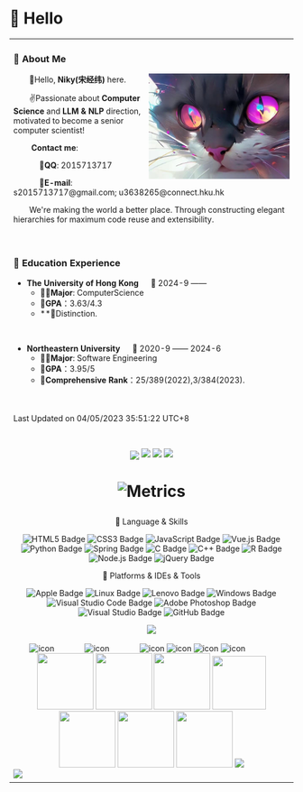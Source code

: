 <div align="center">

  <!-- Snake Code Contribution Map 贪吃蛇代码贡献图 -->
  <!--img src="https://cdn.jsdelivr.net/gh/sun0225SUN/sun0225SUN/profile-snake-contrib/github-contribution-grid-snake-dark.svg" /-->

</div>

#  🙋 Hello
<table>
<tr><td>

<!-- About me 关于我 -->
### 🤺 About Me

<img align="right" width="250" src="https://github.com/5SSjw/5SSjw/blob/main/assets/AI_Cat.jpg" />
<p>&emsp;&emsp;👋Hello, <b>Niky(宋经纬)</b> here.</p>
<!-- <p>&emsp;&emsp;🎓️I'm currently studying <b>Software Engineering</b> at <b>Northeastern University </b>(China).</p> -->
<p>&emsp;&emsp;✌Passionate about <b>Computer Science</b> and <b>LLM & NLP</b> direction, motivated to become a senior computer scientist!</p>
<p>&emsp;&emsp; <b>Contact me</b>:
<p>&emsp;&emsp;&emsp; <b>🐧QQ</b>: 2015713717
<p>&emsp;&emsp;&emsp; <b>📧E-mail</b>: s2015713717@gmail.com; u3638265@connect.hku.hk

<p>&emsp;&emsp;We're making the world a better place. Through constructing elegant hierarchies for maximum code reuse and extensibility.</p>
<div>&emsp;</div>
</td></tr>

<tr>
<td>

### 🏢 Education Experience
- **The University of Hong Kong** &emsp; 📌 2024-9 —— 
  - **👨‍💻Major**: ComputerScience
  - **🏅GPA**：3.63/4.3
  - **🥇Distinction.
<div>&emsp;</div>

- **Northeastern University** &emsp; 📌 2020-9 —— 2024-6
  - **👨‍💻Major**: Software Engineering
  - **🏅GPA**：3.95/5
  - **🥇Comprehensive Rank**：25/389(2022),3/384(2023).
<div>&emsp;</div>
</td>
</tr>

<tr><td>

<p>Last Updated on 04/05/2023 35:51:22 UTC+8<p>&emsp;



<div align="center" >

<!-- github-readme-streak-stats 连续提交代码天数记录 -->
<img align="center" src="https://github-readme-streak-stats.herokuapp.com/?user=5SSjw&theme=dark&hide_border=true" />
<!-- GitHub 奖杯🏆 
<img align="center" src="https://github-profile-trophy.vercel.app/?username=5SSjw&theme=gruvbox&row=1&column=7&no-frame=true&no-bg=true" />
-->
<!-- GitHub 数据统计 -->
<img height="137px" src="https://github-readme-stats-git-masterrstaa-rickstaa.vercel.app/api?username=5SSjw&hide_title=true&hide_border=true&show_icons=trueline_height=21&text_color=000&icon_color=000&bg_color=0,ea6161,ffc64d,fffc4d,52fa5a&theme=graywhite" />
<img height="137px" src="https://github-readme-stats-git-masterrstaa-rickstaa.vercel.app/api/top-langs/?username=5SSjw&hide_title=true&hide_border=true&layout=compact&langs_count=6&text_color=000&icon_color=fff&bg_color=0,52fa5a,4dfcff,c64dff&theme=graywhite" />

<!-- Awesome repo 比较好的仓库-->
<!--<a href="https://github.com/wanghanbinpanda/Streamlit-Documentation-Chinese">
<img src="https://github-readme-stats-git-masterrstaa-rickstaa.vercel.app/api/pin/?username=wanghanbinpanda&repo=Streamlit-Documentation-Chinese&theme=dark&bg_color=121212&hide_border=true" /></a>
<a href="https://github.com/5SSjw/Star-village-volunteer">
<img src="https://github-readme-stats-git-masterrstaa-rickstaa.vercel.app/api/pin/?username=5SSjw&repo=Star-village-volunteer&theme=dark&bg_color=121212&hide_border=true" /></a><br><br>-->

<img width="200%" src="https://cdn.jsdelivr.net/gh/sun0225SUN/sun0225SUN/assets/images/hr.gif" />
<h1 style="text-align:center"> 

![Metrics](https://metrics.lecoq.io/5SSjw?template=classic&isocalendar=1&languages=1&base=header%2C%20activity%2C%20community%2C%20repositories%2C%20metadata&base.indepth=false&base.hireable=false&base.skip=false&isocalendar=false&isocalendar.duration=half-year&languages=false&languages.limit=8&languages.threshold=0%25&languages.other=false&languages.colors=github&languages.sections=most-used&languages.indepth=false&languages.analysis.timeout=15&languages.analysis.timeout.repositories=7.5&languages.categories=markup%2C%20programming&languages.recent.categories=markup%2C%20programming&languages.recent.load=300&languages.recent.days=14&config.timezone=Asia%2FShanghai)

</h1>


<!--  skill badge 技能徽章 -->



💪 Language & Skills

![HTML5 Badge](https://img.shields.io/badge/HTML5-E34F26?logo=html5&logoColor=fff&style=flat)
![CSS3 Badge](https://img.shields.io/badge/CSS3-1572B6?logo=css3&logoColor=fff&style=flat)
![JavaScript Badge](https://img.shields.io/badge/JavaScript-F7DF1E?logo=javascript&logoColor=000&style=flat)
![Vue.js Badge](https://img.shields.io/badge/Vue.js-4FC08D?logo=vuedotjs&logoColor=fff&style=flat)
![Python Badge](https://img.shields.io/badge/Python-3776AB?logo=python&logoColor=fff&style=flat)
![Spring Badge](https://img.shields.io/badge/Spring-6DB33F?logo=spring&logoColor=fff&style=flat)
![C Badge](https://img.shields.io/badge/C-A8B9CC?logo=c&logoColor=fff&style=flat)
![C++ Badge](https://img.shields.io/badge/C%2B%2B-00599C?logo=cplusplus&logoColor=fff&style=flat)
![R Badge](https://img.shields.io/badge/R-276DC3?logo=r&logoColor=fff&style=flat)
![Node.js Badge](https://img.shields.io/badge/Node.js-393?logo=nodedotjs&logoColor=fff&style=flat)
![jQuery Badge](https://img.shields.io/badge/jQuery-0769AD?logo=jquery&logoColor=fff&style=flat)


🧰  Platforms & IDEs & Tools 

![Apple Badge](https://img.shields.io/badge/Apple-181717?logo=apple&logoColor=fff&style=flat)
![Linux Badge](https://img.shields.io/badge/Linux-FCC624?logo=linux&logoColor=000&style=flat)
![Lenovo Badge](https://img.shields.io/badge/Lenovo-E2231A?logo=lenovo&logoColor=fff&style=flat)
![Windows Badge](https://img.shields.io/badge/Windows-0078D6?logo=windows&logoColor=fff&style=flat)
![Visual Studio Code Badge](https://img.shields.io/badge/Visual%20Studio%20Code-007ACC?logo=visualstudiocode&logoColor=fff&style=flat)
![Adobe Photoshop Badge](https://img.shields.io/badge/Adobe%20Photoshop-31A8FF?logo=adobephotoshop&logoColor=fff&style=flat)
![Visual Studio Badge](https://img.shields.io/badge/Visual%20Studio-5C2D91?logo=visualstudio&logoColor=fff&style=flat)
![GitHub Badge](https://img.shields.io/badge/GitHub-181717?logo=github&logoColor=fff&style=flat)

<!-- programming tool icon 编程工具图标 -->
<img src="https://skillicons.dev/icons?i=idea,ps,ai,pr,c,cpp,js,discord,twitter,instagram,git" /><br>

<!-- svg -->

<img src="https://techstack-generator.vercel.app/js-icon.svg" alt="icon" width="65" style="width: 65px; height: 65px; margin-right: 50px; margin-bottom: 0px;" />
<img src="https://techstack-generator.vercel.app/mysql-icon.svg" alt="icon" width="65" style="width: 65px; height: 65px; margin-right: 50px; margin-bottom: 0px;" />
<img src="https://techstack-generator.vercel.app/redux-icon.svg" alt="icon" width="65" style="width: 65px; height: 65px; margin-right: 0px; margin-bottom: 0px;" />
<img src="https://techstack-generator.vercel.app/java-icon.svg" alt="icon" width="65" style="width: 65px; height: 65px; margin-right: 0px; margin-bottom: 0px;" />
<img src="https://techstack-generator.vercel.app/eslint-icon.svg" alt="icon" width="65" style="width: 65px; height: 65px; margin-right: 0px; margin-bottom: 0px;" />
<img src="https://techstack-generator.vercel.app/nginx-icon.svg" alt="icon" width="65" style="width: 65px; height: 65px; margin-right: 50px; margin-bottom: 0px;" /><br>

<!-- gif -->
<img height="100" width="100" src="https://cdn.jsdelivr.net/gh/sun0225SUN/sun0225SUN/assets/images/html.webp">
<img height="100" width="100" src="https://cdn.jsdelivr.net/gh/sun0225SUN/sun0225SUN/assets/images/cssgif.webp">
<img height="100" width="100" src="https://cdn.jsdelivr.net/gh/sun0225SUN/sun0225SUN/assets/images/vscode.webp">
<img height="95" width="95" src="https://cdn.jsdelivr.net/gh/sun0225SUN/sun0225SUN/assets/images/vue.webp">
<img height="100" width="100" src="https://cdn.jsdelivr.net/gh/sun0225SUN/sun0225SUN/assets/images/python.webp">
<img height="100" width="100" src="https://cdn.jsdelivr.net/gh/sun0225SUN/sun0225SUN/assets/images/js.webp">
<img height="100" width="100" src="https://cdn.jsdelivr.net/gh/sun0225SUN/sun0225SUN/assets/images/github.webp">
<img src="https://cdn.jsdelivr.net/gh/sun0225SUN/sun0225SUN/assets/images/icon.png" /></div>
<img src="https://cdn.jsdelivr.net/gh/sun0225SUN/sun0225SUN/assets/images/rocket.png"/></div>

